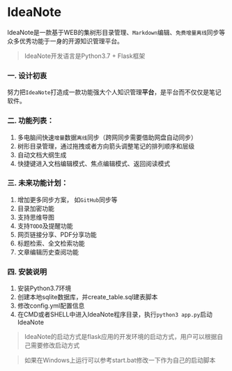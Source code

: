IdeaNote
============
IdeaNote是一款基于WEB的集树形目录管理、`Markdown`编辑、`免费增量离线`同步等众多优秀功能于一身的开源知识管理平台。
> IdeaNote开发语言是Python3.7 + Flask框架

### 一. 设计初衷
努力把`IdeaNote`打造成一款功能强大个人知识管理**平台**，是平台而不仅仅是笔记软件。

### 二. 功能列表：
1. 多电脑间快速`增量`数据`离线`同步（跨网同步需要借助网盘自动同步）
2. 树形目录管理，通过拖拽或者方向箭头调整笔记的排列顺序和层级
3. 自动文档大纲生成
4. 快捷键进入文档编辑模式、焦点编辑模式、返回阅读模式

### 三. 未来功能计划：
1. 增加更多同步方案， 如`GitHub`同步等
2. 目录加密功能
3. 支持思维导图
4. 支持`TODO`及提醒功能
5. 网页链接分享、PDF分享功能
6. 标题检索、全文检索功能
7. 文章编辑历史查阅功能

### 四. 安装说明
1. 安装Python3.7环境
2. 创建本地sqlite数据库，并create_table.sql建表脚本
3. 修改config.yml配置信息
4. 在CMD或者SHELL中进入IdeaNote程序目录，执行`python3 app.py`启动IdeaNote

> IdeaNote的启动方式是flask应用的开发环境的启动方式，用户可以根据自己需要修改启动方式

> 如果在Windows上运行可以参考start.bat修改一下作为自己的启动脚本